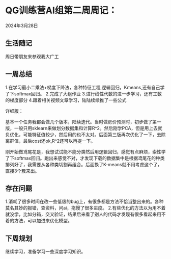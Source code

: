 # QG训练营AI组第二周周记：
2024年3月28日

## 生活随记
周日带朋友来参观我大广工

## 一周总结
1.在学习最小二乘法+梯度下降法，各种特征工程,逻辑回归，Kmeans,还有自己学了下softmax回归。
2.完成了大组作业
3.进行线性代数的进一步学习，还有工数的梯度部分
4.跟着相关视频文章学习，陆陆续续推了一些公式

详细版：

基本一个任务我都会做几个版本，陆续迭代。当时做房价预测时，初步做了第一版，一般只用sklearn来做划分数据集和计算R^2。然后刚学PCA，但是用上去就负优化，可能特征值较少，然后用的也不太对。后面第三版再次优化了一下，去除离群值，最后cost还ok,R^2还可以再提一下。

刚开始做鸢尾花是，我想试试能不能分类然后用逻辑回归，感觉有点麻烦，索性学了下softmax回归。跑出来感觉不对，才发现下载的数据集中是根据鸢尾花的种类排列好了，我需要从各种类切割再组合。后面换了K-means就不用考虑这个了，直接3个簇来出。


## 存在问题
1.消耗了很多时间在改一些低级的bug上，有很多都是方法不恰当整出来的。各种莫名其妙的报错，查资料，问ai，拖慢了很多进度。
2.有些优化的方法以为用不着就没学，比如分箱，交叉验证，结果后来看了别人的代码才发现有很多看起来用不着的方法，可以加进来优化模型。

## 下周规划
继续学习，准备学习一些深度学习知识。


